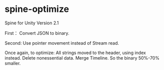 # spine-optimize
Spine for Unity Version 2.1

First：
Convert JSON to binary.

Second:
Use pointer movement instead of Stream read.

Once again, to optimize:
All strings moved to the header, using index instead.
Delete nonessential data.
Merge Timeline.
So the binary 50%-70% smaller.
